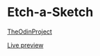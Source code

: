 # Etch-a-Sketch

[TheOdinProject](https://www.theodinproject.com/)

[Live preview](https://dariussindrilaru.github.io/etch-a-sketch/)
